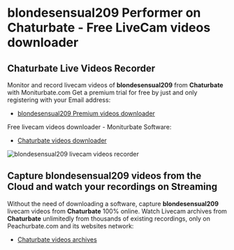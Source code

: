 # blondesensual209 Performer on Chaturbate - Free LiveCam videos downloader

## Chaturbate Live Videos Recorder

Monitor and record livecam videos of **blondesensual209** from **Chaturbate** with Moniturbate.com
Get a premium trial for free by just and only registering with your Email address:
* [blondesensual209 Premium videos downloader](https://moniturbate.com/request-demo-licence-key.html)

Free livecam videos downloader - Moniturbate Software:
* [Chaturbate videos downloader](https://moniturbate.com/moniturbate-download-software.html)

![blondesensual209 livecam videos recorder](https://peachurnet.com/templates/moniturbate-software.png)


## Capture blondesensual209 videos from the Cloud and watch your recordings on Streaming

Without the need of downloading a software, capture **blondesensual209** livecam videos from **Chaturbate** 100% online.
Watch Livecam archives from **Chaturbate** unlimitedly from thousands of existing recordings, only on Peachurbate.com and its websites network:
* [Chaturbate videos archives](https://peachurnet.com/)